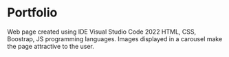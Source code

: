 # Portfolio
Web page created using IDE Visual Studio Code 2022
HTML, CSS, Boostrap, JS  programming languages. Images displayed 
in a carousel make the page attractive to the user.
